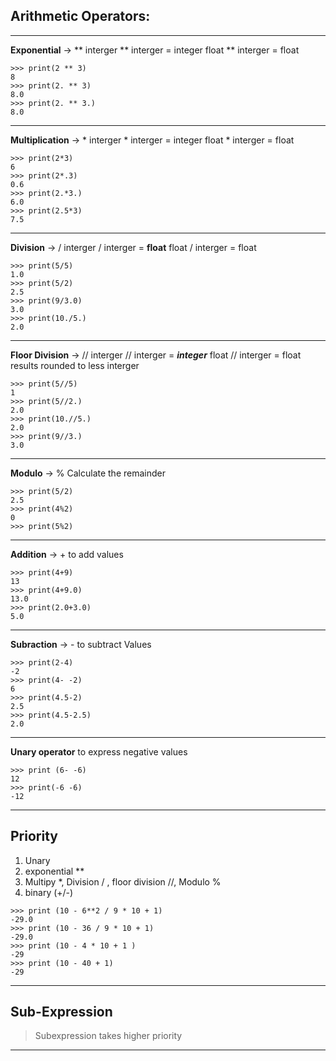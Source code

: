 ## Arithmetic Operators:

---
**Exponential** -> **
interger ** interger = integer
float ** interger = float
```
>>> print(2 ** 3)
8
>>> print(2. ** 3)
8.0
>>> print(2. ** 3.)
8.0
```
---
**Multiplication** -> *
interger * interger = integer
float * interger = float
```
>>> print(2*3)
6
>>> print(2*.3)
0.6
>>> print(2.*3.)
6.0
>>> print(2.5*3)
7.5
```
---
**Division** -> /
interger / interger = **float**
float / interger = float
```
>>> print(5/5)
1.0
>>> print(5/2)
2.5
>>> print(9/3.0)
3.0
>>> print(10./5.)
2.0
```
---
**Floor Division** -> //
interger // interger = **_integer_**
float // interger = float
results rounded to less interger
```
>>> print(5//5)
1
>>> print(5//2.)
2.0
>>> print(10.//5.)
2.0
>>> print(9//3.)
3.0
```
---
**Modulo** -> %
Calculate the remainder
```
>>> print(5/2)
2.5
>>> print(4%2)
0
>>> print(5%2)
```
---
**Addition** -> +
to add values
```
>>> print(4+9)
13
>>> print(4+9.0)
13.0
>>> print(2.0+3.0)
5.0
```
---
**Subraction** -> -
to subtract Values
```
>>> print(2-4)
-2
>>> print(4- -2)
6
>>> print(4.5-2)
2.5
>>> print(4.5-2.5)
2.0
```
---
**Unary operator** to express negative values
```
>>> print (6- -6)
12
>>> print(-6 -6)
-12
```
---
## Priority

1. Unary
2. exponential **
3. Multipy *, Division / , floor division //, Modulo %
4. binary (+/-)

```
>>> print (10 - 6**2 / 9 * 10 + 1)
-29.0
>>> print (10 - 36 / 9 * 10 + 1)
-29.0
>>> print (10 - 4 * 10 + 1 )
-29
>>> print (10 - 40 + 1)
-29
```
---
## Sub-Expression

> Subexpression takes higher priority
---
